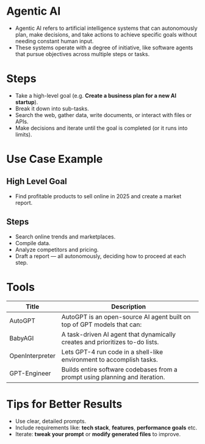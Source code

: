 # Agentic AI
- Agentic AI refers to artificial intelligence systems that can autonomously plan, make decisions, and take actions to achieve specific goals without needing constant human input. 
- These systems operate with a degree of initiative, like software agents that pursue objectives across multiple steps or tasks.

# Steps
- Take a high-level goal (e.g. **Create a business plan for a new AI startup**).
- Break it down into sub-tasks.
- Search the web, gather data, write documents, or interact with files or APIs.
- Make decisions and iterate until the goal is completed (or it runs into limits).

# Use Case Example

## High Level Goal 
- Find profitable products to sell online in 2025 and create a market report.

## Steps
- Search online trends and marketplaces.
- Compile data.
- Analyze competitors and pricing.
- Draft a report — all autonomously, deciding how to proceed at each step.

# Tools

| Title           | Description                                                                  |
|-----------------|------------------------------------------------------------------------------|
| AutoGPT         | AutoGPT is an open-source AI agent built on top of GPT models that can:      |
| BabyAGI         | A task-driven AI agent that dynamically creates and prioritizes to-do lists. |
| OpenInterpreter | Lets GPT-4 run code in a shell-like environment to accomplish tasks.         |
| GPT-Engineer    | Builds entire software codebases from a prompt using planning and iteration. |

# Tips for Better Results
- Use clear, detailed prompts.
- Include requirements like: **tech stack**, **features**, **performance goals** etc.
- Iterate: **tweak your prompt** or **modify generated files** to improve.

